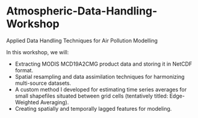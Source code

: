 # Atmospheric-Data-Handling-Workshop
Applied Data Handling Techniques for Air Pollution Modelling

In this workshop, we will:
- Extracting MODIS MCD19A2CMG product data and storing it in NetCDF format.
- Spatial resampling and data assimilation techniques for harmonizing multi-source datasets.
- A custom method I developed for estimating time series averages for small shapefiles situated between grid cells (tentatively titled: Edge-Weighted Averaging).
- Creating spatially and temporally lagged features for modeling.
